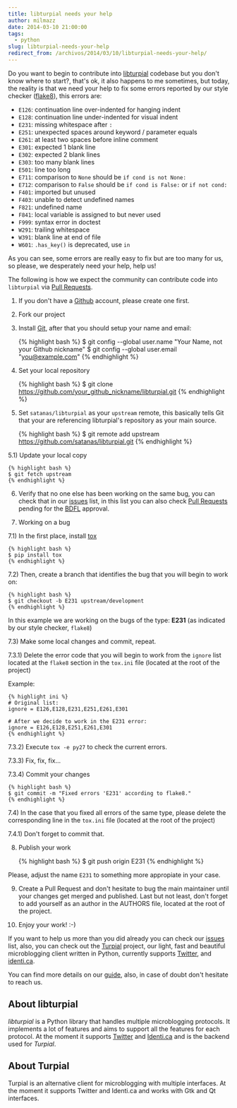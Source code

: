 ```yaml
---
title: libturpial needs your help
author: milmazz
date: 2014-03-10 21:00:00
tags:
  - python
slug: libturpial-needs-your-help
redirect_from: /archivos/2014/03/10/libturpial-needs-your-help/
---
```


Do you want to begin to contribute into [libturpial][] codebase but you don't
know where to start?, that's ok, it also happens to me sometimes, but today, the
reality is that we need your help to fix some errors reported by our style
checker ([flake8][])<!--more-->, this errors are:

* `E126`: continuation line over-indented for hanging indent
* `E128`: continuation line under-indented for visual indent
* `E231`: missing whitespace after `:`
* `E251`: unexpected spaces around keyword / parameter equals
* `E261`: at least two spaces before inline comment
* `E301`: expected 1 blank line
* `E302`: expected 2 blank lines
* `E303`: too many blank lines
* `E501`: line too long
* `E711`: comparison to `None` should be `if cond is not None:`
* `E712`: comparison to `False` should be `if cond is False:` or `if not cond:`
* `F401`: imported but unused
* `F403`: unable to detect undefined names
* `F821`: undefined name
* `F841`: local variable is assigned to but never used
* `F999`: syntax error in doctest
* `W291`: trailing whitespace
* `W391`: blank line at end of file
* `W601`: `.has_key()` is deprecated, use `in`

As you can see, some errors are really easy to fix but are too many for us, so
please, we desperately need your help, help us!

The following is how we expect the community can contribute code into
`libturpial` via [Pull Requests][pull-requests].

1) If you don't have a [Github][] account, please create one first.

2) Fork our project

3) Install [Git][], after that you should setup your name and email:

    {% highlight bash %}
    $ git config --global user.name "Your Name, not your Github nickname"
    $ git config --global user.email "you@example.com"
    {% endhighlight %}

4) Set your local repository

    {% highlight bash %}
    $ git clone https://github.com/your_github_nickname/libturpial.git
    {% endhighlight %}

5) Set `satanas/libturpial` as your `upstream` remote, this basically tells Git
that your are referencing libturpial's repository as your main source.

    {% highlight bash %}
    $ git remote add upstream https://github.com/satanas/libturpial.git
    {% endhighlight %}

5.1) Update your local copy

    {% highlight bash %}
    $ git fetch upstream
    {% endhighlight %}

6) Verify that no one else has been working on the same bug, you can check that
in our [issues][] list, in this list you can also check
[Pull Requests][pull-requests] pending for the [BDFL][] approval.

7) Working on a bug

7.1) In the first place, install [tox][]

    {% highlight bash %}
    $ pip install tox
    {% endhighlight %}

7.2) Then, create a branch that identifies the bug that you will begin to work
on:

    {% highlight bash %}
    $ git checkout -b E231 upstream/development
    {% endhighlight %}

In this example we are working on the bugs of the type: **E231** (as indicated
by our style checker, `flake8`)

7.3) Make some local changes and commit, repeat.

7.3.1) Delete the error code that you will begin to work from the `ignore` list
located at the `flake8` section in the `tox.ini` file (located at the root of
the project)

Example:

    {% highlight ini %}
    # Original list:
    ignore = E126,E128,E231,E251,E261,E301

    # After we decide to work in the E231 error:
    ignore = E126,E128,E251,E261,E301
    {% endhighlight %}

7.3.2) Execute `tox -e py27` to check the current errors.

7.3.3) Fix, fix, fix...

7.3.4) Commit your changes

    {% highlight bash %}
    $ git commit -m "Fixed errors 'E231' according to flake8."
    {% endhighlight %}

7.4) In the case that you fixed all errors of the same type, please delete the
corresponding line in the `tox.ini` file (located at the root of the project)

7.4.1) Don't forget to commit that.

8) Publish your work

    {% highlight bash %}
    $ git push origin E231
    {% endhighlight %}

Please, adjust the name `E231` to something more appropiate in your case.

9) Create a Pull Request and don't hesitate to bug the main maintainer until
your changes get merged and published. Last but not least, don't forget to add
yourself as an author in the AUTHORS file, located at the root of the project.

10) Enjoy your work! :-)

If you want to help us more than you did already you can check our [issues][]
list, also, you can check out the [Turpial][] project, our light, fast and
beautiful microblogging client written in Python, currently supports
[Twitter][], and [identi.ca][].

You can find more details on our [guide][], also, in case
of doubt don't hesitate to reach us.

## About libturpial

*libturpial* is a Python library that handles multiple microblogging protocols.
It  implements a lot of features and aims to support all the features for each
protocol. At the moment it supports [Twitter][] and [Identi.ca][] and is the
backend  used for *Turpial*.

## About Turpial

Turpial is an alternative client for microblogging with multiple interfaces. At
the moment it supports Twitter and Identi.ca and works with Gtk and Qt
interfaces.

[libturpial]: https://github.com/satanas/libturpial
[Turpial]: https://github.com/satanas/Turpial
[flake8]: https://pypi.python.org/pypi/flake8‎
[Github]: https://github.com
[Git]: http://git-scm.com/download
[issues]: https://github.com/satanas/libturpial/issues
[guide]: http://libturpial.readthedocs.org/en/latest/
[Twitter]: https://twitter.com
[identi.ca]: https://identi.ca
[pull-requests]: https://help.github.com/articles/using-pull-requests
[BDFL]: http://en.wikipedia.org/wiki/Benevolent_Dictator_for_Life‎
[tox]: https://pypi.python.org/pypi/tox‎
